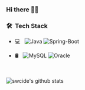 ### Hi there 🙌🏻
 

<h3> 🛠 &nbsp;Tech Stack</h3>

- 💻 &nbsp;
  ![Java](https://img.shields.io/badge/-Java-333333?style=flat&logo=Java&logoColor=007396)
  ![Spring-Boot](https://img.shields.io/badge/Spring_Boot-6DB33F?style=flat-square&logo=SpringBoot&logoColor=white)

- 🛢 &nbsp;
  ![MySQL](https://img.shields.io/badge/-MySQL-333333?style=flat&logo=mysql)
  ![Oracle](https://img.shields.io/badge/MySQL-4479A1?style=flat-square&logo=Oracle&logoColor=white)


<br/>

![swcide's github stats](https://github-readme-stats.vercel.app/api?username=swcide&theme=gruvbox&show_icons=true)

